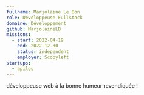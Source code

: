 ```yaml
---
fullname: Marjolaine Le Bon
role: Développeuse Fullstack
domaine: Développement
github: MarjolaineLB
missions:
  - start: 2022-04-19
    end: 2022-12-30
    status: independent
    employer: Scopyleft
startups:
  - apilos
---
```


développeuse web à la bonne humeur revendiquée !
